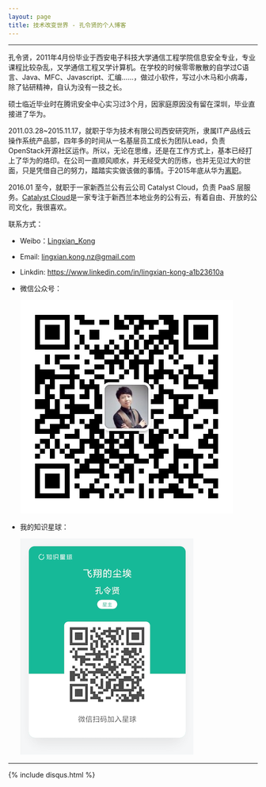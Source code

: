 ```yaml
---
layout: page
title: 技术改变世界 - 孔令贤的个人博客
---
```

---

孔令贤，2011年4月份毕业于西安电子科技大学通信工程学院信息安全专业，专业课程比较杂乱，又学通信工程又学计算机。在学校的时候零零散散的自学过C语言、Java、MFC、Javascript、汇编……，做过小软件，写过小木马和小病毒，除了钻研精神，自认为没有一技之长。

硕士临近毕业时在腾讯安全中心实习过3个月，因家庭原因没有留在深圳，毕业直接进了华为。

2011.03.28~2015.11.17，就职于华为技术有限公司西安研究所，隶属IT产品线云操作系统产品部，四年多的时间从一名基层员工成长为团队Lead，负责OpenStack开源社区运作。所以，无论在思维，还是在工作方式上，基本已经打上了华为的烙印。在公司一直顺风顺水，并无经受大的历练，也并无见过大的世面，只是凭借自己的努力，踏踏实实做该做的事情。于2015年底从华为[离职](http://lingxiankong.github.io/2015-11-17-goodbye-huawei.html)。

2016.01 至今，就职于一家新西兰公有云公司 Catalyst Cloud，负责 PaaS 层服务。[Catalyst Cloud](https://catalystcloud.nz/)是一家专注于新西兰本地业务的公有云，有着自由、开放的公司文化，我很喜欢。

联系方式：

- Weibo：[Lingxian_Kong](http://weibo.com/lingxiankong)
- Email: <lingxian.kong.nz@gmail.com>
- Linkdin: <https://www.linkedin.com/in/lingxian-kong-a1b23610a>
- 微信公众号：

  ![微信公众号二维码](/images/1986-08-29-about-me/my_wechat.jpg)

- 我的知识星球：

  ![知识星球二维码](/images/2021-05-13-zhishixingqiu/1.png)

---
{% include disqus.html %}
